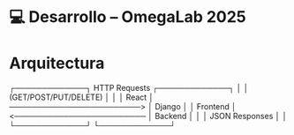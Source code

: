 # 💻 Desarrollo – OmegaLab 2025

# Arquitectura

┌─────────────┐       HTTP Requests        ┌─────────────┐
│             │    (GET/POST/PUT/DELETE)   │             │
│  React      │  ────────────────────────> │  Django     │
│  Frontend   │  <──────────────────────── │  Backend    │
│             │       JSON Responses       │             │
└─────────────┘                            └─────────────┘
